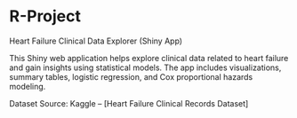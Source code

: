 # R-Project
Heart Failure Clinical Data Explorer (Shiny App)

This Shiny web application helps explore clinical data related to heart failure and gain insights using statistical models. The app includes visualizations, summary tables, logistic regression, and Cox proportional hazards modeling.

Dataset
Source: Kaggle – [Heart Failure Clinical Records Dataset]
